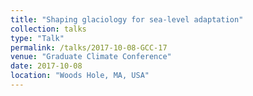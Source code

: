 ```yaml
---
title: "Shaping glaciology for sea-level adaptation"
collection: talks
type: "Talk"
permalink: /talks/2017-10-08-GCC-17
venue: "Graduate Climate Conference"
date: 2017-10-08
location: "Woods Hole, MA, USA"
---
```

